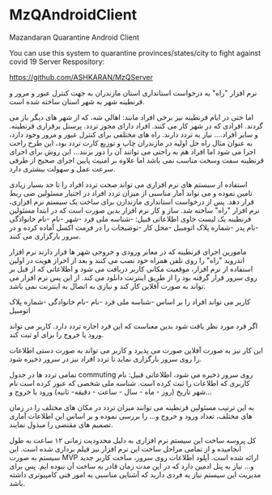 # MzQAndroidClient
Mazandaran Quarantine Android Client

You can use this system to quarantine provinces/states/city to fight against covid 19 
Server Respository:

https://github.com/ASHKARAN/MzQServer

نرم افزار "راه" به درخواست استانداری استان مازندران به جهت کنترل عبور و مرور و قرنطینه شهر به شهر استان ساخته شده است.

اما حتی در ایام قرنطینه نیز برخی افراد مانند: اهالی شه، که از شهر های دیگر باز می گردند. افرادی که در شهر کار می کنند. افراد دارای مجوز تردد. پرسنل برقراری قرنطینه. و سایر افراد.... نیاز به تردد دارند. راه های مختلفی برای کنترل عبور و مرور وجود دارد، به عنوان مثال راه حل اولیه در مازندران چاپ و توزیع کارت تردد بود، این طرح راحت اجرا می شود اما افراد هم به راحتی می توانند آن را دور بزنند... این روش برای اجرای قرنطینه سفت وسخت مناسب نمی باشد اما علاوه بر امنیت پایین اجرای صحیح از طرفی سرعت عمل و سهولت بیشتری دارد.

استفاده از سیستم های نرم افزاری می تواند صحت تردد افراد را تا حد بسیار زیادی تامین نموده و می تواند آمار مناسبی از میزان تردد افراد در اختیار مسئولین ضی ربط قرار دهد. پس از درخواست استانداری مازندارن برای ساخت یک سیستم نرم افزاری، نرم افزار "راه" ساخته شد. ساز و کار نرم افزار بدین صورت است که در ابتدا مسئولین قرنطینه یک لیست حاوی اطلاعاتی قبیل: -شناسه ملی فرد -شهر -نام -نام خانوادگی -نام پدر -شماره پلاک اتومبیل -محل کار -توضیحات را در فرمت اکسل آماده کرده و در سرور بارگزاری می کنند.

مامورین اجرای قرنطینه که در معابر ورودی و خروجی شهر ها قرار دارند نرم افزار اندروید "راه" را روی تلفن همراه خود نصب می کنند و بعد از احراز هویت در اولین استفاده از نرم افزار، موقعیت مکانی کاربر دریافت می شود و اطلاعاتی که از قبل بر روی سرور قرار گرفته بود را از طریق اینترنت دانلود می کند. از این پس نرم افزار می تواند به صورت آفلاین کار کند و نیازی به اتصال به اینترنت نمی باشد.

کاربر می تواند افراد را بر اساس -شناسه ملی فرد -نام -نام خانوادگی -شماره پلاک اتومبیل

اگر فرد مورد نظر یافت شود بدین معناست که این فرد اجازه تردد دارد. کاربر می تواند ورود یا خروج را برای او ثبت کند.

این کار نیز به صورت آفلاین صورت می پذیرد و کاربر می تواند به صورت دستی اطلاعات را روی سرور بارگزاری نماید تا تردد افراد نیز در سرور ذخیره شود.

تمامی تردد ها در جدول commuting روی سرور ذخیره می شود، اطلاعاتی قبیل: نام کاربری که اطلاعات را ثبت کرده است. شناسه ملی شخصی که عبور کرده است نام شهر تاریخ (روز - ماه - سال - ساعت - دقیقه- ثانیه) ورود یا خروج و...

به این ترتیب مسئولین قرنطینه می توانند میزان تردد در مکان های مختلف را در زمان های مختلف، تعداد ورود و خروج و... را بررسی نموده و بر اساس این اطلاعات آماری تصمیم های مقتضی را مبذول نمایند.

کل پروسه ساخت این سیستم نرم افزاری به دلیل محدودیت زمانی ۱۲ ساعت به طول انجامیده و از تمامی مراحل ساخت این نرم افزار نیز فیلم برداری شده است. این سیستم به صورت MVP ارائه شده است. آپلود اطلاعات روی سرور، ساخت کاربر جدید و... نیاز به پنل ادمین دارد که در این مدت زمان قادر به ساخت آن نبوده ایم. پس برای مدیریت این سیستم نیاز به فردی دارید که آشنایی مناسبی به امور فنی کامپیوتری داشته باشد.
